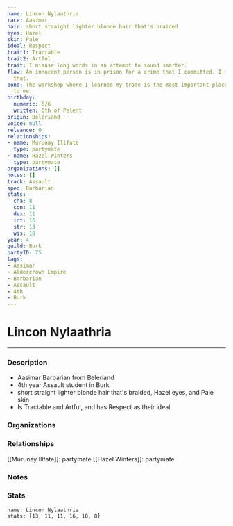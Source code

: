 ```yaml
---
name: Lincon Nylaathria
race: Aasimar
hair: short straight lighter blonde hair that's braided
eyes: Hazel
skin: Pale
ideal: Respect
trait1: Tractable
trait2: Artful
trait: I misuse long words in an attempt to sound smarter.
flaw: An innocent person is in prison for a crime that I committed. I'm okay with
  that.
bond: The workshop where I learned my trade is the most important place in the world
  to me.
birthday:
  numeric: 6/6
  written: 6th of Pelent
origin: Beleriand
voice: null
relvance: 0
relationships:
- name: Murunay Illfate
  type: partymate
- name: Hazel Winters
  type: partymate
organizations: []
notes: []
track: Assault
spec: Barbarian
stats:
  cha: 8
  con: 11
  dex: 11
  int: 16
  str: 13
  wis: 10
year: 4
guild: Burk
partyID: 75
tags:
- Aasimar
- Aldercrown Empire
- Barbarian
- Assault
- 4th
- Burk
---
```

# Lincon Nylaathria
---
### Description
- Aasimar Barbarian from Beleriand
- 4th year Assault student in Burk
- short straight lighter blonde hair that's braided, Hazel eyes, and Pale skin
- Is Tractable and Artful, and has Respect as their ideal

### Organizations

### Relationships
[[Murunay Illfate]]: partymate
[[Hazel Winters]]: partymate

### Notes

### Stats
```statblock
name: Lincon Nylaathria
stats: [13, 11, 11, 16, 10, 8]
```